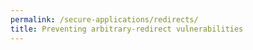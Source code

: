 ```yaml
---
permalink: /secure-applications/redirects/
title: Preventing arbitrary-redirect vulnerabilities 
---
```


